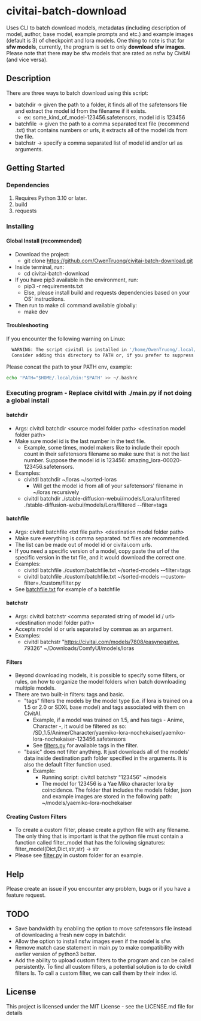 # civitai-batch-download

Uses CLI to batch download models, metadatas (including description of model, author, base model, example prompts and etc.) and example images (default is 3) of checkpoint and lora models. One thing to note is that for **sfw models**, currently, the program is set to only **download sfw images**. Please note that there may be sfw models that are rated as nsfw by CivitAI (and vice versa).

## Description

There are three ways to batch download using this script:
- batchdir -> given the path to a folder, it finds all of the safetensors file and extract the model id from the filename if it exists.
    - ex: some_kind_of_model-123456.safetensors, model id is 123456
- batchfile -> given the path to a comma separated text file (recommend .txt) that contains numbers or urls, it extracts all of the model ids from the file.
- batchstr -> specify a comma separated list of model id and/or url as arguments.

## Getting Started

### Dependencies
1. Requires Python 3.10 or later.
2. build
3. requests


### Installing

#### Global Install (recommended)
* Download the project:
    * git clone https://github.com/OwenTruong/civitai-batch-download.git
* Inside terminal, run:
    * cd civitai-batch-download
* If you have pip3 available in the environment, run:
    * pip3 -r requirements.txt
    * Else, please install build and requests dependencies based on your OS' instructions.
* Then run to make cli command available globally:
    * make dev

#### Troubleshooting

If you encounter the following warning on Linux:
```bash
  WARNING: The script civitdl is installed in '/home/OwenTruong/.local/bin' which is not on PATH.
  Consider adding this directory to PATH or, if you prefer to suppress this warning, use --no-warn-script-location.
```
Please concat the path to your PATH env, example:
```bash
echo 'PATH="$HOME/.local/bin:"$PATH' >> ~/.bashrc
```


### Executing program - Replace civitdl with ./main.py if not doing a global install

#### batchdir
* Args: civitdl batchdir \<source model folder path> \<destination model folder path>
* Make sure model id is the last number in the text file. 
    * Example, some times, model makers like to include their epoch count in their safetensors filename so make sure that is not the last number. Suppose the model id is 123456: amazing_lora-00020-123456.safetensors.
* Examples:
    * civitdl batchdir ~/loras ~/sorted-loras
        * Will get the model id from all of your safetensors' filename in ~/loras recursively
    * civitdl batchdir ./stable-diffusion-webui/models/Lora/unfiltered ./stable-diffusion-webui/models/Lora/filtered --filter=tags


#### batchfile 
* Args: civitdl batchfile \<txt file path> \<destination model folder path>
* Make sure everything is comma separated. txt files are recommended. 
* The list can be made out of model id or civitai.com urls. 
* If you need a specific version of a model, copy paste the url of the specific version in the txt file, and it would download the correct one.
* Examples:
    * civitdl batchfile ./custom/batchfile.txt ~/sorted-models --filter=tags
    * civitdl batchfile ./custom/batchfile.txt ~/sorted-models --custom-filter=./custom/filter.py
* See [batchfile.txt](./custom/batchfile.txt) for example of a batchfile


#### batchstr
* Args: civitdl batchstr \<comma separated string of model id / url> \<destination model folder path>
* Accepts model id or urls separated by commas as an argument.
* Examples:
    * civitdl batchstr "https://civitai.com/models/7808/easynegative, 79326" ~/Downloads/ComfyUI/models/loras

#### Filters
* Beyond downloading models, it is possible to specify some filters, or rules, on how to organize the model folders when batch downloading multiple models.
* There are two built-in filters: tags and basic.
    * "tags" filters the models by the model type (i.e. if lora is trained on a 1.5 or 2.0 or SDXL base model) and tags associated with them on CivitAI. 
        * Example, if a model was trained on 1.5, and has tags - Anime, Character -, it would be filtered as so: /SD_1.5/Anime/Character/yaemiko-lora-nochekaiser/yaemiko-lora-nochekaiser-123456.safetensors
        * See [filters.py](./src/civitai_batch_download/filters.py?plain=1#L13) for available tags in the filter.
    * "basic" does not filter anything. It just downloads all of the models' data inside destination path folder specified in the arguments. It is also the default filter function used.
        * Example: 
            * Running script: civitdl batchstr "123456" ~/models
            * The model for 123456 is a Yae Miko character lora by coincidence. The folder that includes the models folder, json and example images are stored in the following path: ~/models/yaemiko-lora-nochekaiser

#### Creating Custom Filters
* To create a custom filter, please create a python file with any filename. The only thing that is important is that the python file must contain a function called filter_model that has the following signatures: filter_model(Dict,Dict,str,str) -> str
* Please see [filter.py](./custom/filter.py) in custom folder for an example.


## Help

Please create an issue if you encounter any problem, bugs or if you have a feature request.

## TODO
* Save bandwidth by enabling the option to move safetensors file instead of downloading a fresh new copy in batchdir.
* Allow the option to install nsfw images even if the model is sfw.
* Remove match case statement in main.py to make compatibility with earlier version of python3 better. 
* Add the ability to upload custom filters to the program and can be called persistently. To find all custom filters, a potential solution is to do civitdl filters ls. To call a custom filter, we can call them by their index id.

## License

This project is licensed under the MIT License - see the LICENSE.md file for details
